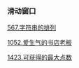 ### 滑动窗口

<a href="all_note\567.字符串的排列.md">567.字符串的排列</a>

<a href="all_note\1052.爱生气的书店老板.md">1052.爱生气的书店老板</a>

<a href="all_note\1423.可获得的最大点数.md">1423.可获得的最大点数</a>